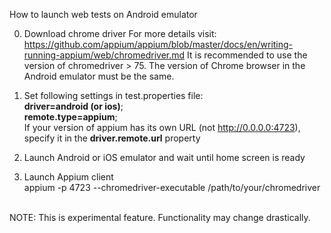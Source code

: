 How to launch web tests on Android emulator  

0) Download chrome driver 
For more details visit: https://github.com/appium/appium/blob/master/docs/en/writing-running-appium/web/chromedriver.md
It is recommended to use the version of chromedriver > 75. 
The version of Chrome browser in the Android emulator must be the same.
1) Set following settings in test.properties file: <br>
<b>driver=android (or ios)</b>; <br>
<b>remote.type=appium</b>; <br>
If your version of appium has its own URL (not http://0.0.0.0:4723), specify it in the <b>driver.remote.url</b> property  

3) Launch Android or iOS emulator and wait until home screen is ready
4) Launch Appium client  
appium -p 4723 --chromedriver-executable /path/to/your/chromedriver  

<br>
NOTE: This is experimental feature. Functionality may change drastically.

